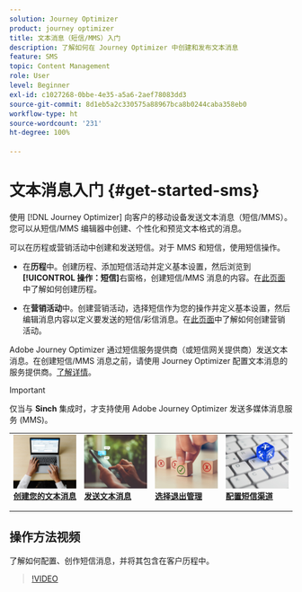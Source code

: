 ```yaml
---
solution: Journey Optimizer
product: journey optimizer
title: 文本消息（短信/MMS）入门
description: 了解如何在 Journey Optimizer 中创建和发布文本消息
feature: SMS
topic: Content Management
role: User
level: Beginner
exl-id: c1027268-0bbe-4e35-a5a6-2aef78083dd3
source-git-commit: 8d1eb5a2c330575a88967bca8b0244caba358eb0
workflow-type: ht
source-wordcount: '231'
ht-degree: 100%

---
```


# 文本消息入门 {#get-started-sms}

使用 [!DNL Journey Optimizer] 向客户的移动设备发送文本消息（短信/MMS）。您可以从短信/MMS 编辑器中创建、个性化和预览文本格式的消息。

可以在历程或营销活动中创建和发送短信。对于 MMS 和短信，使用短信操作。

* 在&#x200B;**历程**&#x200B;中。创建历程、添加短信活动并定义基本设置，然后浏览到&#x200B;**[!UICONTROL 操作：短信]**&#x200B;右窗格，创建短信/MMS 消息的内容。在[此页面](../building-journeys/journey-gs.md)中了解如何创建历程。

* 在&#x200B;**营销活动**&#x200B;中。创建营销活动，选择短信作为您的操作并定义基本设置，然后编辑消息内容以定义要发送的短信/彩信消息。在[此页面](../campaigns/create-campaign.md#configure)中了解如何创建营销活动。

Adobe Journey Optimizer 通过短信服务提供商（或短信网关提供商）发送文本消息。在创建短信/MMS 消息之前，请使用 Journey Optimizer 配置文本消息的服务提供商。[了解详情](sms-configuration.md)。

>[!IMPORTANT]
>
> 仅当与 **Sinch** 集成时，才支持使用 Adobe Journey Optimizer 发送多媒体消息服务 (MMS)。


<table style="table-layout:fixed"><tr style="border: 0;">
<td>
<a href="create-sms.md">
<img alt="潜在客户" src="../assets/do-not-localize/sms-create.jpeg">
</a>
<div><a href="create-sms.md"><strong>创建您的文本消息</strong>
</div>
<p>
</td>
<td>
<a href="send-sms.md">
<img alt="不频繁" src="../assets/do-not-localize/sms-sending.jpg">
</a>
<div>
<a href="send-sms.md"><strong>发送文本消息</strong></a>
</div>
<p></td>
<td>
<a href="sms-opt-out.md">
<img alt="验证" src="../assets/do-not-localize/sms-opt-out.jpg">
</a>
<div>
<a href="sms-opt-out.md"><strong>选择退出管理</strong></a>
</div>
<p>
</td>
<td>
<a href="sms-configuration.md">
<img alt="验证" src="../assets/do-not-localize/sms-config.jpg">
</a>
<div>
<a href="sms-configuration.md"><strong>配置短信渠道</strong></a>
</div>
<p>
</td>
</tr></table>

## 操作方法视频

了解如何配置、创作短信消息，并将其包含在客户历程中。

>[!VIDEO](https://video.tv.adobe.com/v/3420509?learn=on)
